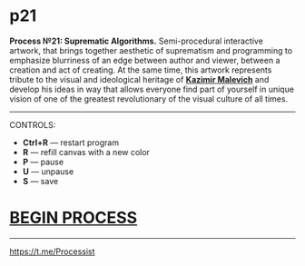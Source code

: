 # p21
<!DOCTYPE html>
<html>
<body>
  <b>Process №21: Suprematic Algorithms.</b> Semi-procedural interactive artwork, that brings together aesthetic of suprematism and programming to emphasize blurriness of an edge between author and viewer, between a creation and act of creating. At the same time, this artwork represents tribute to the visual and ideological heritage of <a href="https://en.wikipedia.org/wiki/Kazimir_Malevich" target="_blank"><b>Kazimir Malevich</b></a> and develop his ideas in way that allows everyone find part of yourself in unique vision of one of the greatest revolutionary of the visual culture of all times.
<hr>

CONTROLS:
 <ul style="list-style-type:disc">
    <li><b>Ctrl+R</b> — restart program</li>
    <li><b>R</b> — refill canvas with a new color</li>
    <li><b>P</b> — pause</li>
    <li><b>U</b> — unpause</li>
    <li><b>S</b> — save</li>
  </ul>  

<a href="https://rhizomicmaze.github.io/p21/suprematicalgorithms/" target="_blank"><b><h1>BEGIN PROCESS</h1></b></a>
<hr>


<a href="https://t.me/Processist" target="_blank">https://t.me/Processist</a>
</body>
</html>
